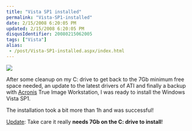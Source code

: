 ```yaml
---
title: "Vista SP1 installed"
permalink: "Vista-SP1-installed"
date: 2/15/2008 6:20:05 PM
updated: 2/15/2008 6:20:05 PM
disqusIdentifier: 20080215062005
tags: ["Vista"]
alias:
 - /post/Vista-SP1-installed.aspx/index.html
---
```

![](http://farm3.static.flickr.com/2174/2266768032_274cc8d9f6_o.jpg)

After some cleanup on my C: drive to get back to the 7Gb minimum free space needed, an update to the latest drivers of ATI and finally a backup with [Acronis](http://www.acronis.com/) True Image Workstation, I was ready to install the Windows Vista SP1.
<!-- more -->

The installation took a bit more than 1h and was successful!

<u>Update</u>: Take care it really **needs 7Gb on the C: drive to install**!

